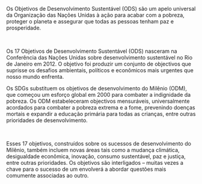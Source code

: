 Os Objetivos de Desenvolvimento Sustentável (ODS) são um apelo universal da Organização das Nações Unidas à ação para acabar com a pobreza, proteger o planeta e assegurar que todas as pessoas tenham paz e prosperidade.

​

Os 17 Objetivos de Desenvolvimento Sustentável (ODS) nasceram na Conferência das Nações Unidas sobre desenvolvimento sustentável no Rio de Janeiro em 2012.  O objetivo foi produzir um conjunto de objectivos que suprisse os desafios ambientais, políticos e econômicos mais urgentes que nosso mundo enfrenta.

 

Os SDGs substituem os objetivos de desenvolvimento do Milênio (ODM), que começou um esforço global em 2000 para combater a indignidade da pobreza.  Os ODM estabeleceram objectivos mensuráveis, universalmente acordados para combater a pobreza extrema e a fome, prevenindo doenças mortais e expandir a educação primária para todas as crianças, entre outras prioridades de desenvolvimento.

​

Esses 17 objetivos, construídos sobre os sucessos de desenvolvimento do Milênio, também incluem novas áreas tais como a mudança climática, desigualdade econômica, inovação, consumo sustentável, paz e justiça, entre outras prioridades.  Os objetivos são interligados – muitas vezes a chave para o sucesso de um envolverá a abordar questões mais comumente associadas ao outro.
